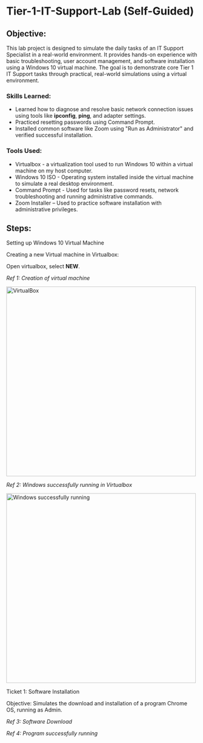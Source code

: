 # Tier-1-IT-Support-Lab (Self-Guided)


## Objective:
<!-- [Brief Objective - Remove this afterwards]  -->

This lab project is designed to simulate the daily tasks of an IT Support Specialist in a real-world environment. It provides hands-on experience with basic troubleshooting, user account management, and software installation using a Windows 10 virtual machine. The goal is to demonstrate core Tier 1 IT Support tasks through practical, real-world simulations using a virtual environment.

### Skills Learned:
<!--  [Bullet Points - Remove this afterwards]   -->

- Learned how to diagnose and resolve basic network connection issues using tools like **ipconfig**, **ping**, and adapter settings.
- Practiced resetting passwords using Command Prompt.
- Installed common software like Zoom using "Run as Administrator" and verified successful installation.
  

### Tools Used:
<!-- [Bullet Points - Remove this afterwards]  -->

- Virtualbox - a virtualization tool used to run Windows 10 within a virtual machine on my host computer.
- Windows 10 ISO - Operating system installed inside the virtual machine to simulate a real desktop environment.
- Command Prompt - Used for tasks like password resets, network troubleshooting and running administrative commands.
- Zoom Installer – Used to practice software installation with administrative privileges.

## Steps:
Setting up Windows 10 Virtual Machine

Creating a new Virtual machine in Virtualbox:

Open virtualbox, select **NEW**.

*Ref 1: Creation of virtual machine*

<img width="500" alt="VirtualBox" src="https://github.com/user-attachments/assets/696bf5b8-08d8-4c91-93dd-e031570cb543" />

*Ref 2: Windows successfully running in Virtualbox*

<img width="500" alt="Windows successfully running" src="https://github.com/user-attachments/assets/bd8b0aef-1039-474d-b44f-460cc6fcd32c" />


Ticket 1: Software Installation

Objective: Simulates the download and installation of a program Chrome OS, running as Admin.

*Ref 3: Software Download*





*Ref 4: Program successfully running*


